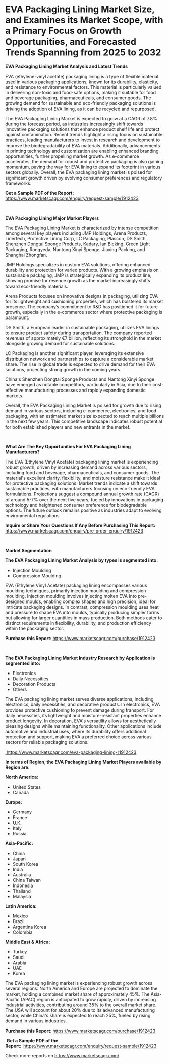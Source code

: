 <p><h1>EVA Packaging Lining Market Size, and Examines its Market Scope, with a Primary Focus on Growth Opportunities, and Forecasted Trends Spanning from 2025 to 2032</h1></p><p><strong>EVA Packaging Lining Market Analysis and Latest Trends</strong></p>
<p><p>EVA (ethylene-vinyl acetate) packaging lining is a type of flexible material used in various packaging applications, known for its durability, elasticity, and resistance to environmental factors. This material is particularly valued in delivering non-toxic and food-safe options, making it suitable for food and beverage packaging, pharmaceuticals, and consumer goods. The growing demand for sustainable and eco-friendly packaging solutions is driving the adoption of EVA lining, as it can be recycled and repurposed.</p><p>The EVA Packaging Lining Market is expected to grow at a CAGR of 7.8% during the forecast period, as industries increasingly shift towards innovative packaging solutions that enhance product shelf life and protect against contamination. Recent trends highlight a rising focus on sustainable practices, leading manufacturers to invest in research and development to improve the biodegradability of EVA materials. Additionally, advancements in printing technology and customization are enabling enhanced branding opportunities, further propelling market growth. As e-commerce accelerates, the demand for robust and protective packaging is also gaining momentum, paving the way for EVA lining to expand its footprint in various sectors globally. Overall, the EVA packaging lining market is poised for significant growth driven by evolving consumer preferences and regulatory frameworks.</p></p>
<p><strong>Get a Sample PDF of the Report:&nbsp;</strong> <a href="https://www.marketscagr.com/enquiry/request-sample/1912423?utm_campaign=2107&utm_medium=2&utm_source=Github&utm_content=ia&utm_term=04022025&utm_id=eva-packaging-lining">https://www.marketscagr.com/enquiry/request-sample/1912423</a></p>
<p>&nbsp;</p>
<p><strong>EVA Packaging Lining Major Market Players</strong></p>
<p><p>The EVA Packaging Lining Market is characterized by intense competition among several key players including JMP Holdings, Arena Products, Linertech, Protective Lining Corp, LC Packaging, Plascon, DS Smith, Shenzhen Dongtai Sponge Products, Kadary, Ian Bicking, Green Light Packaging, Rongyeda, Nantong Xinyi Sponge, Jiaxing Packing, and Shanghai Zhongfan. </p><p>JMP Holdings specializes in custom EVA solutions, offering enhanced durability and protection for varied products. With a growing emphasis on sustainable packaging, JMP is strategically expanding its product line, showing promise for revenue growth as the market increasingly shifts toward eco-friendly materials.</p><p>Arena Products focuses on innovative designs in packaging, utilizing EVA for its lightweight and cushioning properties, which has bolstered its market presence. The company’s commitment to R&D has positioned it for future growth, especially in the e-commerce sector where protective packaging is paramount.</p><p>DS Smith, a European leader in sustainable packaging, utilizes EVA linings to ensure product safety during transportation. The company reported revenues of approximately €7 billion, reflecting its stronghold in the market alongside growing demand for sustainable solutions.</p><p>LC Packaging is another significant player, leveraging its extensive distribution network and partnerships to capture a considerable market share. The rise in global trade is expected to drive demand for their EVA solutions, projecting strong growth in the coming years.</p><p>China's Shenzhen Dongtai Sponge Products and Nantong Xinyi Sponge have emerged as notable competitors, particularly in Asia, due to their cost-effective manufacturing processes and rapidly expanding domestic markets.</p><p>Overall, the EVA Packaging Lining Market is poised for growth due to rising demand in various sectors, including e-commerce, electronics, and food packaging, with an estimated market size expected to reach multiple billions in the next few years. This competitive landscape indicates robust potential for both established players and new entrants in the market.</p></p>
<p>&nbsp;</p>
<p><strong>What Are The Key Opportunities For EVA Packaging Lining Manufacturers?</strong></p>
<p><p>The EVA (Ethylene Vinyl Acetate) packaging lining market is experiencing robust growth, driven by increasing demand across various sectors, including food and beverage, pharmaceuticals, and consumer goods. The material's excellent clarity, flexibility, and moisture resistance make it ideal for protective packaging solutions. Market trends indicate a shift towards sustainable practices, with manufacturers focusing on eco-friendly EVA formulations. Projections suggest a compound annual growth rate (CAGR) of around 5-7% over the next five years, fueled by innovations in packaging technology and heightened consumer preference for biodegradable options. The future outlook remains positive as industries adapt to evolving environmental regulations.</p></p>
<p><strong>Inquire or Share Your Questions If Any Before Purchasing This Report:</strong> <a href="https://www.marketscagr.com/enquiry/pre-order-enquiry/1912423?utm_campaign=2107&utm_medium=2&utm_source=Github&utm_content=ia&utm_term=04022025&utm_id=eva-packaging-lining">https://www.marketscagr.com/enquiry/pre-order-enquiry/1912423</a></p>
<p>&nbsp;</p>
<p><strong>Market Segmentation</strong></p>
<p><strong>The EVA Packaging Lining Market Analysis by types is segmented into:</strong></p>
<p><ul><li>Injection Moulding</li><li>Compression Moulding</li></ul></p>
<p><p>EVA (Ethylene Vinyl Acetate) packaging lining encompasses various moulding techniques, primarily injection moulding and compression moulding. Injection moulding involves injecting molten EVA into pre-designed moulds, enabling complex shapes and high precision, ideal for intricate packaging designs. In contrast, compression moulding uses heat and pressure to shape EVA into moulds, typically producing simpler forms but allowing for larger quantities in mass production. Both methods cater to distinct requirements in flexibility, durability, and production efficiency within the packaging sector.</p></p>
<p><strong>Purchase this Report:&nbsp;</strong><a href="https://www.marketscagr.com/purchase/1912423?utm_campaign=2107&utm_medium=2&utm_source=Github&utm_content=ia&utm_term=04022025&utm_id=eva-packaging-lining">https://www.marketscagr.com/purchase/1912423</a></p>
<p>&nbsp;</p>
<p><strong>The EVA Packaging Lining Market Industry Research by Application is segmented into:</strong></p>
<p><ul><li>Electronics</li><li>Daily Necessities</li><li>Decoration Products</li><li>Others</li></ul></p>
<p><p>The EVA packaging lining market serves diverse applications, including electronics, daily necessities, and decorative products. In electronics, EVA provides protective cushioning to prevent damage during transport. For daily necessities, its lightweight and moisture-resistant properties enhance product longevity. In decoration, EVA's versatility allows for aesthetically pleasing designs while maintaining functionality. Other applications include automotive and industrial uses, where its durability offers additional protection and support, making EVA a preferred choice across various sectors for reliable packaging solutions.</p></p>
<p><a href="https://www.marketscagr.com/eva-packaging-lining-r1912423?utm_campaign=2107&utm_medium=2&utm_source=Github&utm_content=ia&utm_term=04022025&utm_id=eva-packaging-lining">&nbsp;https://www.marketscagr.com/eva-packaging-lining-r1912423</a></p>
<p><strong>In terms of Region, the EVA Packaging Lining Market Players available by Region are:</strong></p>
<p>
    <p> <strong> North America: </strong>
        <ul>
            <li>United States</li>
            <li>Canada</li>
        </ul>
        </p> 
    <p> <strong> Europe: </strong>
        <ul>
            <li>Germany</li>
            <li>France</li>
            <li>U.K.</li>
            <li>Italy</li>
            <li>Russia</li>
        </ul>
        </p> 
    <p> <strong> Asia-Pacific: </strong>
        <ul>
            <li>China</li>
            <li>Japan</li>
            <li>South Korea</li>
            <li>India</li>
            <li>Australia</li>
            <li>China Taiwan</li>
            <li>Indonesia</li>
            <li>Thailand</li>
            <li>Malaysia</li>
        </ul>
        </p> 
    <p> <strong> Latin America: </strong>
        <ul>
            <li>Mexico</li>
            <li>Brazil</li>
            <li>Argentina Korea</li>
            <li>Colombia</li>
        </ul>
        </p> 
    <p> <strong> Middle East & Africa: </strong>
        <ul>
            <li>Turkey</li>
            <li>Saudi</li>
            <li>Arabia</li>
            <li>UAE</li>
            <li>Korea</li>
        </ul>
    </p>
    </p>
<p><p>The EVA packaging lining market is experiencing robust growth across several regions. North America and Europe are projected to dominate the market, holding a combined market share of approximately 45%. The Asia-Pacific (APAC) region is anticipated to grow rapidly, driven by increasing industrial activities, contributing around 35% to the overall market share. The USA will account for about 20% due to its advanced manufacturing sector, while China's share is expected to reach 25%, fueled by rising demand in various industries.</p></p>
<p><strong>Purchase this Report: </strong><a href="https://www.marketscagr.com/purchase/1912423?utm_campaign=2107&utm_medium=2&utm_source=Github&utm_content=ia&utm_term=04022025&utm_id=eva-packaging-lining">https://www.marketscagr.com/purchase/1912423</a></p>
<p>&nbsp;<strong>Get a Sample PDF of the Report:&nbsp;&nbsp;</strong><a href="https://www.marketscagr.com/enquiry/request-sample/1912423?utm_campaign=2107&utm_medium=2&utm_source=Github&utm_content=ia&utm_term=04022025&utm_id=eva-packaging-lining">https://www.marketscagr.com/enquiry/request-sample/1912423</a></p>
<p><strong></strong></p>
<p>Check more reports on <a href="https://www.marketscagr.com/?utm_campaign=2107&utm_medium=2&utm_source=Github&utm_content=ia&utm_term=04022025&utm_id=eva-packaging-lining">https://www.marketscagr.com/</a></p>